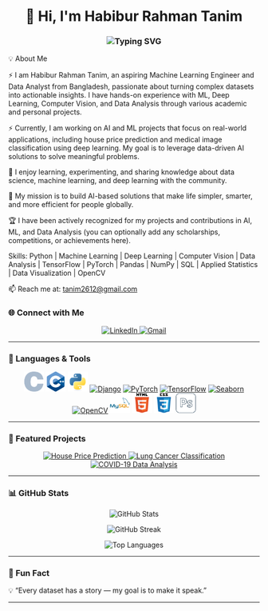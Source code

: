 <h1 align="center">👋 Hi, I'm Habibur Rahman Tanim</h1>

<h3 align="center">
  <img src="https://readme-typing-svg.demolab.com?font=Fira+Code&size=22&pause=1000&color=00C2FF&center=true&vCenter=true&width=550&lines=Aspiring+Machine+Learning+Engineer;Data+Analyst+%7C+Python+Developer;Deep+Learning+%26+Computer+Vision+Enthusiast;Turning+Data+into+Actionable+Insights" alt="Typing SVG" />
</h3>


💡 About Me

⚡ I am Habibur Rahman Tanim, an aspiring Machine Learning Engineer and Data Analyst from Bangladesh, passionate about turning complex datasets into actionable insights. I have hands-on experience with ML, Deep Learning, Computer Vision, and Data Analysis through various academic and personal projects.

⚡ Currently, I am working on AI and ML projects that focus on real-world applications, including house price prediction and medical image classification using deep learning. My goal is to leverage data-driven AI solutions to solve meaningful problems.

🔭 I enjoy learning, experimenting, and sharing knowledge about data science, machine learning, and deep learning with the community.

💬 My mission is to build AI-based solutions that make life simpler, smarter, and more efficient for people globally.

🏆 I have been actively recognized for my projects and contributions in AI, ML, and Data Analysis (you can optionally add any scholarships, competitions, or achievements here).

Skills: Python | Machine Learning | Deep Learning | Computer Vision | Data Analysis | TensorFlow | PyTorch | Pandas | NumPy | SQL | Applied Statistics | Data Visualization | OpenCV

📫 Reach me at: tanim2612@gmail.com

### 🌐 Connect with Me
<p align="center">
  <a href="https://www.linkedin.com/in/habibur-rahman-4b72b41b0/" target="_blank">
    <img src="https://img.shields.io/badge/LinkedIn-blue?logo=linkedin&logoColor=white" alt="LinkedIn"/>
  </a>
  <a href="mailto:tanim2612@gmail.com">
    <img src="https://img.shields.io/badge/Gmail-red?logo=gmail&logoColor=white" alt="Gmail"/>
  </a>
</p>

---

### 🧠 Languages & Tools
<p align="center">
  <a href="https://www.cprogramming.com/" target="_blank"><img src="https://raw.githubusercontent.com/devicons/devicon/master/icons/c/c-original.svg" alt="C" width="40" height="40"/></a>
  <a href="https://www.w3schools.com/cpp/" target="_blank"><img src="https://raw.githubusercontent.com/devicons/devicon/master/icons/cplusplus/cplusplus-original.svg" alt="C++" width="40" height="40"/></a>
  <a href="https://www.python.org/" target="_blank"><img src="https://raw.githubusercontent.com/devicons/devicon/master/icons/python/python-original.svg" alt="Python" width="40" height="40"/></a>
  <a href="https://www.djangoproject.com/" target="_blank"><img src="https://cdn.worldvectorlogo.com/logos/django.svg" alt="Django" width="40" height="40"/></a>
  <a href="https://pytorch.org/" target="_blank"><img src="https://www.vectorlogo.zone/logos/pytorch/pytorch-icon.svg" alt="PyTorch" width="40" height="40"/></a>
  <a href="https://www.tensorflow.org/" target="_blank"><img src="https://www.vectorlogo.zone/logos/tensorflow/tensorflow-icon.svg" alt="TensorFlow" width="40" height="40"/></a>
  <a href="https://seaborn.pydata.org/" target="_blank"><img src="https://seaborn.pydata.org/_images/logo-mark-lightbg.svg" alt="Seaborn" width="40" height="40"/></a>
  <a href="https://opencv.org/" target="_blank"><img src="https://www.vectorlogo.zone/logos/opencv/opencv-icon.svg" alt="OpenCV" width="40" height="40"/></a>
  <a href="https://www.mysql.com/" target="_blank"><img src="https://raw.githubusercontent.com/devicons/devicon/master/icons/mysql/mysql-original-wordmark.svg" alt="MySQL" width="40" height="40"/></a>
  <a href="https://www.w3.org/html/" target="_blank"><img src="https://raw.githubusercontent.com/devicons/devicon/master/icons/html5/html5-original-wordmark.svg" alt="HTML5" width="40" height="40"/></a>
  <a href="https://www.w3schools.com/css/" target="_blank"><img src="https://raw.githubusercontent.com/devicons/devicon/master/icons/css3/css3-original-wordmark.svg" alt="CSS3" width="40" height="40"/></a>
  <a href="https://www.adobe.com/products/photoshop.html" target="_blank"><img src="https://raw.githubusercontent.com/devicons/devicon/master/icons/photoshop/photoshop-line.svg" alt="Photoshop" width="40" height="40"/></a>
</p>

---

### 🎯 Featured Projects
<p align="center">
  <a href="https://github.com/tanim2612/house-price-prediction">
    <img src="https://github-readme-stats.vercel.app/api/pin/?username=tanim2612&repo=house-price-prediction&theme=tokyonight" alt="House Price Prediction" />
  </a>
  <a href="https://github.com/tanim2612/lung-cancer-image-classification">
    <img src="https://github-readme-stats.vercel.app/api/pin/?username=tanim2612&repo=lung-cancer-image-classification&theme=tokyonight" alt="Lung Cancer Classification" />
  </a>
  <a href="https://github.com/tanim2612/covid19-data-analysis">
    <img src="https://github-readme-stats.vercel.app/api/pin/?username=tanim2612&repo=covid19-data-analysis&theme=tokyonight" alt="COVID-19 Data Analysis" />
  </a>
</p>

---

### 📊 GitHub Stats
<p align="center">
  <img src="https://github-readme-stats.vercel.app/api?username=tanim2612&show_icons=true&theme=tokyonight" alt="GitHub Stats"/>
</p>

<p align="center">
  <img src="https://github-readme-streak-stats.herokuapp.com/?user=tanim2612&theme=tokyonight" alt="GitHub Streak"/>
</p>

<p align="center">
  <img src="https://github-readme-stats.vercel.app/api/top-langs/?username=tanim2612&layout=compact&theme=tokyonight" alt="Top Languages"/>
</p>

---

### 🧩 Fun Fact
💡 “Every dataset has a story — my goal is to make it speak.”

---
